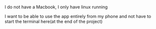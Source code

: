 I do not have a Macbook, I only have linux running

I want to be able to use the app entirely from my phone and not have to start the terminal here(at the end of the project)


